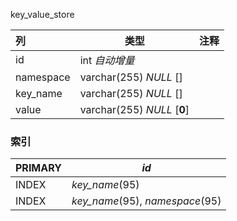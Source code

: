 key_value_store





| 列        | 类型                        | 注释 |
| :-------- | --------------------------- | ---- |
| id        | int *自动增量*              |      |
| namespace | varchar(255) *NULL* []      |      |
| key_name  | varchar(255) *NULL* []      |      |
| value     | varchar(255) *NULL* [**0**] |      |

### 索引

| PRIMARY | *id*                            |
| :------ | ------------------------------- |
| INDEX   | *key_name*(95)                  |
| INDEX   | *key_name*(95), *namespace*(95) |